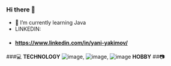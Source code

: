 ### Hi there 👋
- 🌱 I’m currently learning Java
- LINKEDIN:
- #### https://www.linkedin.com/in/yani-yakimov/
###:computer: **TECHNOLOGY**
![image](https://user-images.githubusercontent.com/126487118/226168668-cab34373-3653-4020-8cd5-afe9b584e363.png), ![image](https://user-images.githubusercontent.com/126487118/226168680-61698c91-e94c-45be-bf6c-1e13433ea6be.png), ![image](https://user-images.githubusercontent.com/126487118/226168686-2d6f2d63-1204-4e82-a6c2-9cf9805da1e4.png)
**HOBBY**
##:camera:
<!--
**YaniYakimov/YaniYakimov** is a ✨ _special_ ✨ repository because its `README.md` (this file) appears on your GitHub profile.

Here are some ideas to get you started:

- 🔭 I’m currently working on ...
- 🌱 I’m currently learning ...
- 👯 I’m looking to collaborate on ...
- 🤔 I’m looking for help with ...
- 💬 Ask me about ...
- 📫 How to reach me: ...
- 😄 Pronouns: ...
- ⚡ Fun fact: ...
-->
